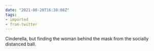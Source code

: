 ```yaml
---
date: "2021-08-20T16:38:08Z"
tags:
- imported
- from-twitter
---
```

Cinderella, but finding the woman behind the mask from the socially distanced ball.
